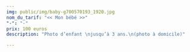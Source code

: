 ```yaml
---
img: public/img/baby-g700570193_1920.jpg
nom_du_tarif: "<< Mon bébé >>"
"-": "-"
prix: 100 euros
description: "Photo d’enfant \njusqu’à 3 ans.\n(photo à domicile)"

---
```

